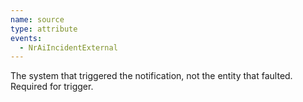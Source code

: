 ```yaml
---
name: source
type: attribute
events:
  - NrAiIncidentExternal
---
```


The system that triggered the notification, not the entity that faulted. Required for trigger.